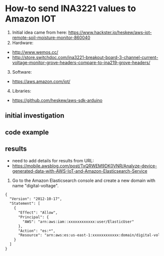 # How-to send INA3221 values to Amazon IOT
1. Initial idea came from here:  https://www.hackster.io/heskew/aws-iot-remote-soil-moisture-monitor-860040
2. Hardware:
  * http://www.wemos.cc/
  * http://store.switchdoc.com/ina3221-breakout-board-3-channel-current-voltage-monitor-grove-headers-compare-to-ina219-grove-headers/
3. Software:
  * https://aws.amazon.com/iot/
4. Libraries:
  * https://github.com/heskew/aws-sdk-arduino

## initial investigation

## code example

## results
 * need to add details for results from URL:
  * https://mobile.awsblog.com/post/TxQRWEM9DK0VNR/Analyze-device-generated-data-with-AWS-IoT-and-Amazon-Elasticsearch-Service

1. Go to the Amazon Elasticsearch console and create a new domain with name "digital-voltage".

```xml
{
  "Version": "2012-10-17",
  "Statement": [
    {
      "Effect": "Allow",
      "Principal": {
        "AWS": "arn:aws:iam::xxxxxxxxxxxx:user/ElasticUser"
      },
      "Action": "es:*",
      "Resource": "arn:aws:es:us-east-1:xxxxxxxxxxxx:domain/digital-voltage/*"
    }
  ]
}
```
